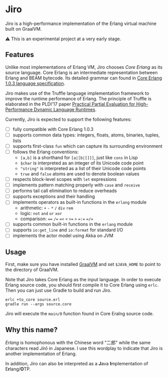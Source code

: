 # Jiro

Jiro is a high-performance implementation of the Erlang virtual machine built on GraalVM.

⚠️ This is an experimental project at a very early stage.

## Features

Unlike most implementations of Erlang VM, Jiro chooses *Core Erlang* as its source language. Core Erlang is an intermediate representation between Erlang and BEAM bytecode. Its detailed grammar can found in [Core Erlang 1.0.3 language specification](https://www.it.uu.se/research/group/hipe/cerl/doc/core_erlang-1.0.3.pdf).

Jiro makes use of the Truffle language implementation framework to improve the runtime performance of Erlang. The principle of Truffle is elaborated in the PLDI'17 paper [Practical Partial Evaluation for High-Performance Dynamic Language Runtimes](https://chrisseaton.com/truffleruby/pldi17-truffle/pldi17-truffle.pdf).

Currently, Jiro is expected to support the following features:

- [ ] fully compatible with Core Erlang 1.0.3
- [ ] supports common data types: integers, floats, atoms, binaries, tuples, lists
- [ ] supports first-class `fun` which can capture its surrounding environment
- [ ] follows the Erlang conventions:
  - `[a,b]` is a shorthand for `[a|[b|[]]]`, just like `cons` in Lisp
  - `$char` is interpreted as an integer of its Unicode code point
  - `"string"` is interpreted as a list of their Unicode code points
  - `true` and `false` atoms are used to denote boolean values
- [ ] respects block-level scopes with `let` expressions
- [ ] implements pattern matching properly with `case` and `receive`
- [ ] performs tail call elimination to reduce overheads
- [ ] supports exceptions and their handling
- [ ] implements operators as built-in functions in the `erlang` module
  - arithmetic: `+` `-` `*` `/` `div` `rem`
  - logic: `not` `and` `or` `xor`
  - comparison: `==` `/=` `=<` `<` `>=` `>` `=:=` `=/=`
- [ ] supports common built-in functions in the `erlang` module
- [ ] supports `io:get_line` and `io:format` for standard I/O
- [ ] implements the actor model using Akka on JVM

## Usage

First, make sure you have installed [GraalVM](https://www.graalvm.org/downloads/) and set `$JAVA_HOME` to point to the directory of GraalVM.

Note that Jiro takes Core Erlang as the input language. In order to execute Erlang source code, you should first compile it to Core Erlang using `erlc`. Then you can just use Gradle to build and run Jiro.

```
erlc +to_core source.erl
gradle run --args source.core
```

Jiro will execute the `main/0` function found in Core Eralng source code.

## Why this name?

*Erlang* is homophonous with the Chinese word "二郎" while the same characters read *Jirō* in Japanese. I use this wordplay to indicate that Jiro is another implementation of Erlang.

In addition, Jiro can also be interpreted as a **J**ava **I**mplementation of E**r**lang/**O**TP.
